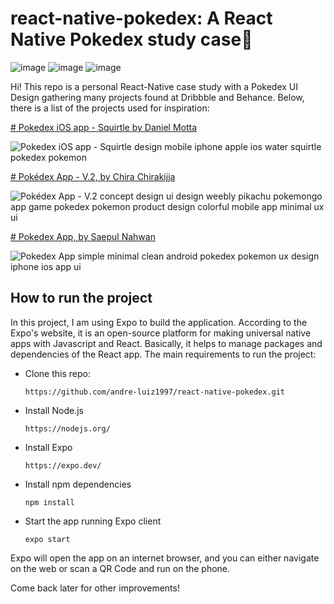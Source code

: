 # react-native-pokedex: A React Native Pokedex study case👋

![image](https://img.shields.io/badge/-React_Native-blue?logo=REACT&style=for-the-badge&logoColor=white)&nbsp;![image](https://img.shields.io/badge/-Figma-black?logo=Figma&style=for-the-badge&logoColor=green)&nbsp;![image](https://img.shields.io/badge/-Dribbble-violet?logo=Dribbble&style=for-the-badge&logoColor=black)

Hi! This repo is a personal React-Native case study with a Pokedex UI Design gathering many projects found at Dribbble and Behance. Below, there is a list of the projects used for inspiration: 

[# Pokedex iOS app - Squirtle by Daniel Motta](https://dribbble.com/shots/4862523-Pokedex-iOS-app-Squirtle?utm_source=Clipboard_Shot&utm_campaign=DanielMots&utm_content=Pokedex%20iOS%20app%20-%20Squirtle&utm_medium=Social_Share&utm_source=Clipboard_Shot&utm_campaign=DanielMots&utm_content=Pokedex%20iOS%20app%20-%20Squirtle&utm_medium=Social_Share)

![Pokedex iOS app - Squirtle design mobile iphone apple ios water squirtle pokedex pokemon](https://cdn.dribbble.com/users/1837813/screenshots/4862523/dribble_1.png?compress=1&resize=400x300)

[# Pokédex App - V.2, by Chira Chirakijja](https://dribbble.com/shots/14184018-Pok-dex-App-V-2?utm_source=Clipboard_Shot&utm_campaign=Chira_crkj&utm_content=Pok%C3%A9dex%20App%20-%20V.2&utm_medium=Social_Share&utm_source=Clipboard_Shot&utm_campaign=Chira_crkj&utm_content=Pok%C3%A9dex%20App%20-%20V.2&utm_medium=Social_Share)

![Pokédex App - V.2 concept design ui design weebly pikachu pokemongo app game pokedex pokemon product design colorful mobile app minimal ux ui](https://cdn.dribbble.com/users/4157634/screenshots/14184018/media/a7114dd1d04a810f949b6509bca8830f.png?compress=1&resize=400x300)

[# Pokedex App, by Saepul Nahwan](https://dribbble.com/shots/6540871-Pokedex-App?utm_source=Clipboard_Shot&utm_campaign=saepulnahwan23&utm_content=Pokedex%20App&utm_medium=Social_Share&utm_source=Clipboard_Shot&utm_campaign=saepulnahwan23&utm_content=Pokedex%20App&utm_medium=Social_Share)

![Pokedex App simple minimal clean android pokedex pokemon ux design iphone ios app ui](https://cdn.dribbble.com/users/1171520/screenshots/6540871/pokedex2.png?compress=1&resize=400x300)


## How to run the project
In this project, I am using Expo to build the application. According to the Expo's website, it is  an open-source platform for making universal native apps with Javascript and React. Basically, it helps to manage packages and dependencies of the React app.  The main requirements to run the project:
* Clone this repo: 

  `https://github.com/andre-luiz1997/react-native-pokedex.git`
* Install Node.js 

	`https://nodejs.org/ `
* Install Expo

	`https://expo.dev/`
* Install npm dependencies

	`npm install`
* Start the app running Expo client

	`expo start`
  
Expo will open the app on an internet browser, and you can either navigate on the web or scan a QR Code and run on the phone.

Come back later for other improvements! 


